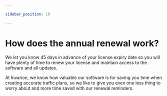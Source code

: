 ```yaml
---

sidebar_position: 10

---
```


# How does the annual renewal work?

We let you know 45 days in advance of your license expiry date so you will have plenty of time to renew your license and maintain access to the software and all updates.

At Invarion, we know how valuable our software is for saving you time when creating accurate traffic plans, so we like to give you even one less thing to worry about and more time saved with our renewal reminders.
